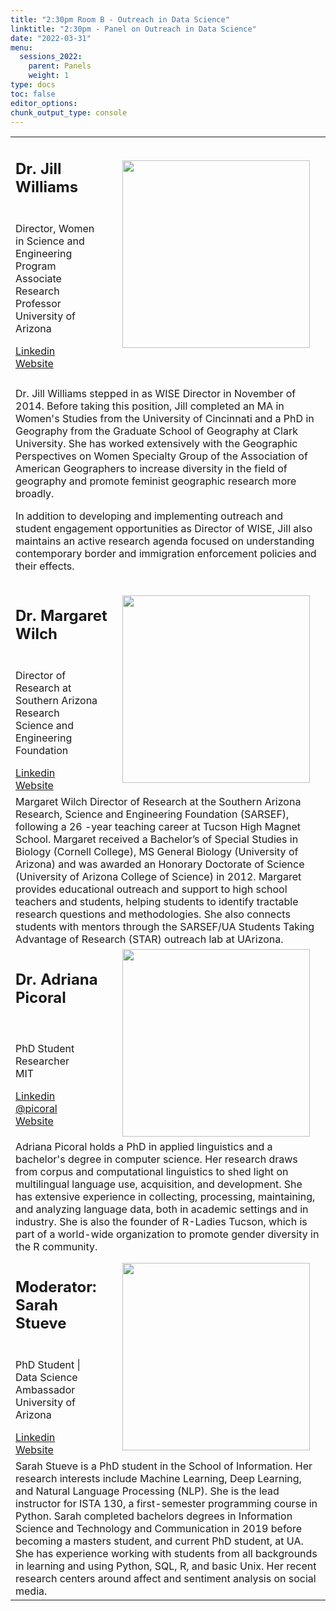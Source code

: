 ```yaml
---
title: "2:30pm Room B - Outreach in Data Science"
linktitle: "2:30pm - Panel on Outreach in Data Science"
date: "2022-03-31"
menu:
  sessions_2022:
    parent: Panels
    weight: 1
type: docs
toc: false
editor_options:
chunk_output_type: console
---
```


<TABLE class="bio-table">

  <!--- #################Speaker 1############## --->
  <tr>
    <td COLSPAN="2">
      <h2>Dr. Jill Williams</h2>
    </td>
    <td ROWSPAN="3"><img style="float: left;" src="/img/jill-williams.jpg" width="300" /></td>
  </tr>
  <tr>
    <td ROWSPAN="2">
    <p>Director, Women in Science and Engineering Program<br> Associate Research Professor<br>University of Arizona</p>
    <i class="fab fa-linkedin"></i> <a href="https://www.linkedin.com/in/jill-williams-b51620153/" target="_blank" rel="noopener">Linkedin</a><br>
    <i class="fa fa-link"></i> <a href="https://geography.arizona.edu/people/jill-williams" target="_blank" rel="noopener">Website</a>
    </td>
    <td>
    </td>
  </tr>
  <tr>
    <td>
    </td>
  </tr>
  <tr>
    <td>
    </td>
  </tr>
  <tr>
    <td COLSPAN="3">
      <p>Dr. Jill Williams stepped in as WISE Director in November of 2014. Before taking this position, Jill completed an MA in Women's Studies from the University of Cincinnati and a PhD in Geography from the Graduate School of Geography at Clark University. She has worked extensively with the Geographic Perspectives on Women Specialty Group of the Association of American Geographers to increase diversity in the field of geography and promote feminist geographic research more broadly.</p>
      <p>In addition to developing and implementing outreach and student engagement opportunities as Director of WISE, Jill also maintains an active research agenda focused on understanding contemporary border and immigration enforcement policies and their effects.</p></td>
  </tr>

  <!--- #################Speaker 2############## --->
  <tr>
    <td COLSPAN="2">
      <h2>Dr. Margaret Wilch</h2>
    </td>
    <td ROWSPAN="3"><img style="float: left;" src="/img/margaret-wilch.jpg" width="300" /></td>
  </tr>
  <tr>
    <td ROWSPAN="2">
    <p>Director of Research at Southern Arizona Research<br>Science and Engineering Foundation</p>
    <i class="fab fa-linkedin"></i> <a href=https://www.linkedin.com/in/margaret-wilch-169140206/" target="_blank" rel="noopener">Linkedin</a><br>
    <i class="fa fa-link"></i> <a href="https://www.dataacademy.arizona.edu/person/margaret-wilch" target="_blank" rel="noopener">Website</a></td>
    <td></td>
  </tr>
  <tr>
    <td></td>
  </tr>
  <tr>
    <td COLSPAN="3">
      Margaret Wilch Director of Research at the Southern Arizona Research, Science and Engineering Foundation (SARSEF), following a 26 -year teaching career at Tucson High Magnet School. Margaret received a Bachelor’s of Special Studies in Biology (Cornell College), MS General Biology (University of Arizona) and was awarded an Honorary Doctorate of Science (University of Arizona College of Science) in 2012. Margaret provides educational outreach and support to high school teachers and students, helping students to identify tractable research questions and methodologies. She also connects students with mentors through the SARSEF/UA Students Taking Advantage of Research (STAR) outreach lab at UArizona.
      </td>
  </tr>

   <!--- #################Speaker 3############## --->
  <tr>
    <td COLSPAN="2">
      <h2>Dr. Adriana Picoral</h2>
    </td>
    <td ROWSPAN="3"><img style="float: left;" src="/img/adriana-picoral.jpg" width="300" /></td>
  </tr>
  <tr>
    <td ROWSPAN="2">
    <p>PhD Student<br>Researcher<br>MIT</p>
    <i class="fab fa-linkedin"></i> <a href=https://www.linkedin.com/in/adriana-picoral-6a8764114/" target="_blank" rel="noopener">Linkedin</a><br>
    <i class="fab fa-twitter"></i> <a href="https://twitter.com/picoral" target="_blank" rel="noopener"> @picoral</a><br>
    <i class="fa fa-link"></i> <a href="https://picoral.github.io/" target="_blank" rel="noopener">Website</a></td>
    <td></td>
  </tr>
  <tr>
    <td></td>
  </tr>
  <tr>
    <td COLSPAN="3">
      Adriana Picoral holds a PhD in applied linguistics and a bachelor's degree in computer science. Her research draws from corpus and computational linguistics to shed light on multilingual language use, acquisition, and development. She has extensive experience in collecting, processing, maintaining, and analyzing language data, both in academic settings and in industry. She is also the founder of R-Ladies Tucson, which is part of a world-wide organization to promote gender diversity in the R community.
      </td>
  </tr>



 <!--- #################Moderador############## --->
  <tr>
    <td COLSPAN="2">
      <h2>Moderator: Sarah Stueve</h2>
    </td>
    <td ROWSPAN="4"><img style="float: left;" src="/img/sarah-stueve.jpg" width="300" /></td>
  </tr>
  <tr>
    <td ROWSPAN="3">
      <p>PhD Student | Data Science Ambassador <br>
      University of Arizona</p>
      <i class="fab fa-linkedin"></i> <a href="https://www.linkedin.com/in/sarah-stueve-22a410149/" target="_blank" rel="noopener">Linkedin</a><br>
      <i class="fa fa-link"></i> <a href="https://datascience.arizona.edu/person/sarah-stueve" target="_blank" rel="noopener">Website</a></td>
    <td></td>
  </tr>
  <tr>
    <td></td>
  </tr>
  <tr>
    <td></td>
  </tr>
  <tr>
    <td COLSPAN="3">
      Sarah Stueve is a PhD student in the School of Information. Her research interests include Machine Learning, Deep Learning, and Natural Language Processing (NLP). She is the lead instructor for ISTA 130, a first-semester programming course in Python. Sarah completed bachelors degrees in Information Science and Technology and Communication in 2019 before becoming a masters student, and current PhD student, at UA. She has experience working with students from all backgrounds in learning and using Python, SQL, R, and basic Unix. Her recent research centers around affect and sentiment analysis on social media.</td>
</TABLE>
